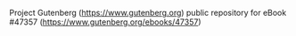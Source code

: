 Project Gutenberg (https://www.gutenberg.org) public repository for eBook #47357 (https://www.gutenberg.org/ebooks/47357)
